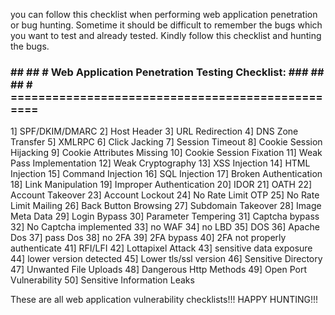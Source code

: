 you can follow this checklist when performing web application penetration or bug hunting. Sometime it should be difficult to remember the bugs which you want to test and already tested. Kindly follow this checklist and hunting the bugs.

### ## ## # Web Application Penetration Testing Checklist: ### ## ## # =================================================

1] SPF/DKIM/DMARC 2] Host Header 3] URL Redirection 4] DNS Zone Transfer 5] XMLRPC 6] Click Jacking 7] Session Timeout 8] Cookie Session Hijacking 9] Cookie Attributes Missing 10] Cookie Session Fixation 11] Weak Pass Implementation 12] Weak Cryptography 13] XSS Injection 14] HTML Injection 15] Command Injection 16] SQL Injection 17] Broken Authentication 18] Link Manipulation 19] Improper Authentication 20] IDOR 21] OATH 22] Account Takeover 23] Account Lockout 24] No Rate Limit OTP 25] No Rate Limit Mailing 26] Back Button Browsing 27] Subdomain Takeover 28] Image Meta Data 29] Login Bypass 30] Parameter Tempering 31] Captcha bypass 32] No Captcha implemented 33] no WAF 34] no LBD 35] DOS 36] Apache Dos 37] pass Dos 38] no 2FA 39] 2FA bypass 40] 2FA not properly authenticate 41] RFI/LFI 42] Lottapixel Attack 43] sensitive data exposure 44] lower version detected 45] Lower tls/ssl version 46] Sensitive Directory 47] Unwanted File Uploads 48] Dangerous Http Methods 49] Open Port Vulnerability 50] Sensitive Information Leaks

These are all web application vulnerability checklists!!! HAPPY HUNTING!!!
